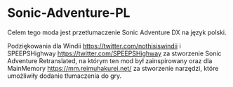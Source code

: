 # Sonic-Adventure-PL
Celem tego moda jest przetłumaczenie Sonic Adventure DX na język polski.

Podziękowania dla Windii https://twitter.com/nothisiswindii i SPEEPSHighway https://twitter.com/SPEEPSHighway za stworzenie Sonic Adventure Retranslated, na którym ten mod był zainspirowany oraz dla MainMemory https://mm.reimuhakurei.net/ za stworzenie narzędzi, które umożliwiły dodanie tłumaczenia do gry.
